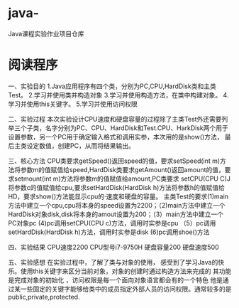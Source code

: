 # java-
Java课程实验作业项目仓库
# 阅读程序

一、实验目的
1.Java应用程序有四个类，分别为PC,CPU,HardDisk类和主类Test。
2.学习并使用类并构造对象
3.学习并使用构造方法，在类中构建对象。
4.学习并使用this关键字。
5.学习并使用访问权限

二、实验过程
本次实验设计CPU速度和硬盘容量的过程除了主类Test外还需要列举三个子类，名字分别为PC、CPU、HardDisk和Test.CPU、HarkDisk两个用于设置参数，另一个PC用于确定输入格式和调用实参，本次用的是show()方法，
最后主类设定数值，创建PC，从而将结果输出。


三、核心方法
CPU类要求getSpeed()返回speed的值，要求setSpeed(int m)方法将参数m的值赋值给speed,HardDisk类要求getAmount()返回amount的值，要求setmount(int m)方法将参数m的值赋值给amount,PC类要求
setCPU(CPU C)J将参数c的值赋值给cpu,要求setHardDisk(HardDisk h)方法将参数h的值赋值给HD，要求show()方法能显示cpu的·速度和硬盘的容量。
主类Test的要求(1)main方法中建立一个cpu,cpu将本身的speed设置为2200；（2)main方法中建立一个HardDisk对象disk,disk将本身的amout设置为200；（3）main方法中建立一个PC对象pc
(4)pc调用setCPU(CPU c)方法，调用时实参是cpu
（5）pc调用setHardDisk(HardDisk h)方法，调用时实参是disk
(6)pc调用shoe()方法


四、实验结果
CPU速度2200
CPU型号i7-9750H
硬盘容量200
硬盘速度500

五、实验感想
在实验过程中，了解了类与对象的使用， 感受到了学习Java的快乐。使用this关键字来区分当前对象，对象的创建时通过构造方法来完成的 其功能是完成对象的初始化 ，访问权限是每一个面向对象语言都会有的一个特色
他是通过某一些固定的关键字能够给类中的成员指定外部人员的访问权限。通常较多的是public,private,protected.
